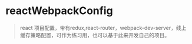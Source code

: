 # reactWebpackConfig
> react 项目配置，带有redux,react-router，webpack-dev-server，线上缓存策略配置，可作为练习用，也可以基于此来开发自己的项目。
